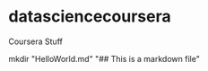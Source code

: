 datasciencecoursera
===================

Coursera Stuff

mkdir "HelloWorld.md"
 "## This is a markdown file"
 
